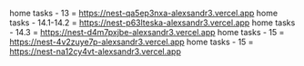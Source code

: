home tasks - 13 = https://nest-qa5ep3nxa-alexsandr3.vercel.app
home tasks - 14.1-14.2 = https://nest-p63lteska-alexsandr3.vercel.app
home tasks - 14.3 = https://nest-d4m7pxjbe-alexsandr3.vercel.app
home tasks - 15 = https://nest-4v2zuye7p-alexsandr3.vercel.app
home tasks - 15 = https://nest-na12cy4vt-alexsandr3.vercel.app